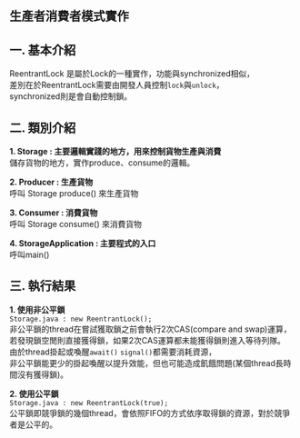 **生產者消費者模式實作**
---
## 一. 基本介紹
ReentrantLock 是屬於Lock的一種實作，功能與synchronized相似，  
差別在於ReentrantLock需要由開發人員控制```lock```與```unlock```，  
synchronized則是會自動控制鎖。

## 二. 類別介紹
**1. Storage : 主要邏輯實踐的地方，用來控制貨物生產與消費**  
儲存貨物的地方，實作produce、consume的邏輯。

**2. Producer : 生產貨物**  
呼叫 Storage produce() 來生產貨物

**3. Consumer : 消費貨物**  
呼叫 Storage consume() 來消費貨物

**4. StorageApplication : 主要程式的入口**    
呼叫main()

## 三. 執行結果
**1. 使用非公平鎖**  
```Storage.java : new ReentrantLock();```  
非公平鎖的thread在嘗試獲取鎖之前會執行2次CAS(compare and swap)運算，  
若發現鎖空閒則直接獲得鎖，如果2次CAS運算都未能獲得鎖則進入等待列隊。  
由於thread掛起或喚醒```await()``` ```signal()```都需要消耗資源，  
非公平鎖能更少的掛起喚醒以提升效能，但也可能造成飢餓問題(某個thread長時間沒有獲得鎖)。

**2. 使用公平鎖**  
```Storage.java : new ReentrantLock(true);```  
公平鎖即競爭鎖的幾個thread，會依照FIFO的方式依序取得鎖的資源，對於競爭者是公平的。
